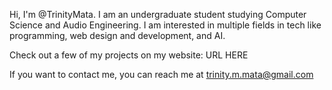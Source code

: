 
Hi, I'm @TrinityMata. I am an undergraduate student studying Computer Science and Audio Engineering. 
I am interested in multiple fields in tech like programming, web design and development, and AI.

Check out a few of my projects on my website: URL HERE

If you want to contact me, you can reach me at trinity.m.mata@gmail.com
